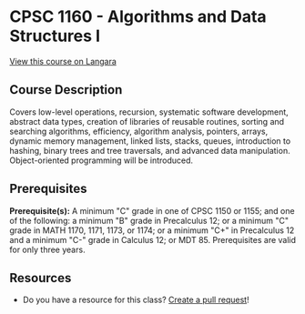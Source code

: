 # CPSC 1160 - Algorithms and Data Structures I

[View this course on Langara](https://langara.ca/programs-and-courses/courses/CPSC/1160.html)

## Course Description

Covers low-level operations, recursion, systematic software development, abstract data types, creation of libraries of reusable routines, sorting and searching algorithms, efficiency, algorithm analysis, pointers, arrays, dynamic memory management, linked lists, stacks, queues, introduction to hashing, binary trees and tree traversals, and advanced data manipulation. Object-oriented programming will be introduced.

## Prerequisites

**Prerequisite(s):** A minimum "C" grade in one of CPSC 1150 or 1155; and one of the following: a minimum "B" grade in Precalculus 12; or a minimum "C" grade in MATH 1170, 1171, 1173, or 1174; or a minimum "C+" in Precalculus 12 and a minimum "C-" grade in Calculus 12; or MDT 85. Prerequisites are valid for only three years.

## Resources

- Do you have a resource for this class? [Create a pull request](https://github.com/langaracs/course-resources/compare)!
